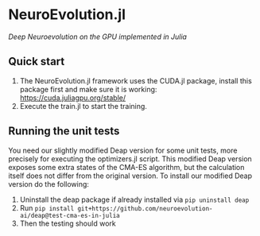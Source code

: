 # NeuroEvolution.jl

*Deep Neuroevolution on the GPU implemented in Julia*

## Quick start

1. The NeuroEvolution.jl framework uses the CUDA.jl package, install this package first and make sure it is working: https://cuda.juliagpu.org/stable/
2. Execute the train.jl to start the training.

## Running the unit tests

You need our slightly modified Deap version for some unit tests, more precisely for executing the optimizers.jl script. This modified Deap version exposes some extra states of the CMA-ES algorithm, but the calculation itself does not differ from the original version. To install our modified Deap version do the following: 

1. Uninstall the deap package if already installed via `pip uninstall deap`
2. Run `pip install git+https://github.com/neuroevolution-ai/deap@test-cma-es-in-julia` 
3. Then the testing should work
